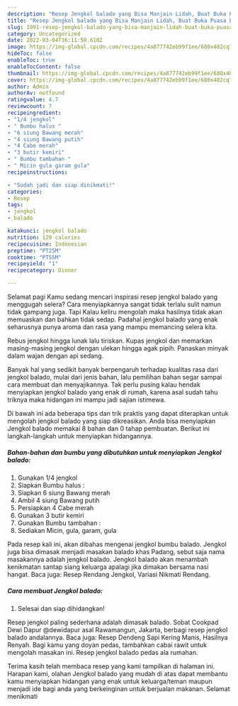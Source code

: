 ```yaml
---
description: "Resep Jengkol balado yang Bisa Manjain Lidah, Buat Buka Puasa Enak"
title: "Resep Jengkol balado yang Bisa Manjain Lidah, Buat Buka Puasa Enak"
slug: 1991-resep-jengkol-balado-yang-bisa-manjain-lidah-buat-buka-puasa-enak
category: Uncategorized
date: 2022-03-04T16:11:50.610Z
image: https://img-global.cpcdn.com/recipes/4a877742eb99f1ee/680x482cq70/jengkol-balado-foto-resep-utama.jpg
hideToc: false
enableToc: true
enableTocContent: false
thumbnail: https://img-global.cpcdn.com/recipes/4a877742eb99f1ee/680x482cq70/jengkol-balado-foto-resep-utama.jpg
cover: https://img-global.cpcdn.com/recipes/4a877742eb99f1ee/680x482cq70/jengkol-balado-foto-resep-utama.jpg
author: Admin
authorAv: notfound
ratingvalue: 4.7
reviewcount: 7
recipeingredient:
- "1/4 jengkol"
- " Bumbu halus "
- "6 siung Bawang merah"
- "4 siung Bawang putih"
- "4 Cabe merah"
- "3 butir kemiri"
- " Bumbu tambahan "
- " Micin gula garam gula"
recipeinstructions:

- "Sudah jadi dan siap dinikmati!"
categories:
- Resep
tags:
- jengkol
- balado

katakunci: jengkol balado 
nutrition: 129 calories
recipecuisine: Indonesian
preptime: "PT25M"
cooktime: "PT55M"
recipeyield: "1"
recipecategory: Dinner

---
```



Selamat pagi Kamu sedang mencari inspirasi resep jengkol balado yang menggugah selera? Cara menyiapkannya sangat tidak terlalu sulit namun tidak gampang juga. Tapi Kalau keliru mengolah maka hasilnya tidak akan memuaskan dan bahkan tidak sedap. Padahal jengkol balado yang enak seharusnya punya aroma dan rasa yang mampu memancing selera kita.


Rebus jengkol hingga lunak lalu tiriskan. Kupas jengkol dan memarkan masing-masing jengkol dengan ulekan hingga agak pipih. Panaskan minyak dalam wajan dengan api sedang.

Banyak hal yang sedikit banyak berpengaruh terhadap kualitas rasa dari jengkol balado, mulai dari jenis bahan, lalu pemilihan bahan segar sampai cara membuat dan menyajikannya. Tak perlu pusing kalau hendak menyiapkan jengkol balado yang enak di rumah, karena asal sudah tahu triknya maka hidangan ini mampu jadi sajian istimewa.


Di bawah ini ada beberapa tips dan trik praktis yang dapat diterapkan untuk mengolah jengkol balado yang siap dikreasikan. Anda bisa menyiapkan Jengkol balado memakai 8 bahan dan 0 tahap pembuatan. Berikut ini langkah-langkah untuk menyiapkan hidangannya.

<!--inarticleads1-->

##### Bahan-bahan dan bumbu yang dibutuhkan untuk menyiapkan Jengkol balado:

1. Gunakan 1/4 jengkol
1. Siapkan  Bumbu halus :
1. Siapkan 6 siung Bawang merah
1. Ambil 4 siung Bawang putih
1. Persiapkan 4 Cabe merah
1. Gunakan 3 butir kemiri
1. Gunakan  Bumbu tambahan :
1. Sediakan  Micin, gula, garam, gula


Pada resep kali ini, akan dibahas mengenai jengkol bumbu balado. Jengkol juga bisa dimasak menjadi masakan balado khas Padang, sebut saja nama masakannya adalah jengkol balado. Jengkol balado akan menambah kenikmatan santap siang keluarga apalagi jika dimakan bersama nasi hangat. Baca juga: Resep Rendang Jengkol, Variasi Nikmati Rendang. 

<!--inarticleads2-->

##### Cara membuat Jengkol balado:


1. Selesai dan siap dihidangkan!

Resep jengkol paling sederhana adalah dimasak balado. Sobat Cookpad Dewi Dapur @dewidapur asal Rawamangun, Jakarta, berbagi resep jengkol balado andalannya. Baca juga: Resep Dendeng Sapi Kering Manis, Hasilnya Renyah. Bagi kamu yang doyan pedas, tambahkan cabai rawit untuk mengolah masakan ini. Resep jengkol balado pedas ala rumahan. 

Terima kasih telah membaca resep yang kami tampilkan di halaman ini. Harapan kami, olahan Jengkol balado yang mudah di atas dapat membantu kamu menyiapkan hidangan yang enak untuk keluarga/teman maupun menjadi ide bagi anda yang berkeinginan untuk berjualan makanan. Selamat menikmati
